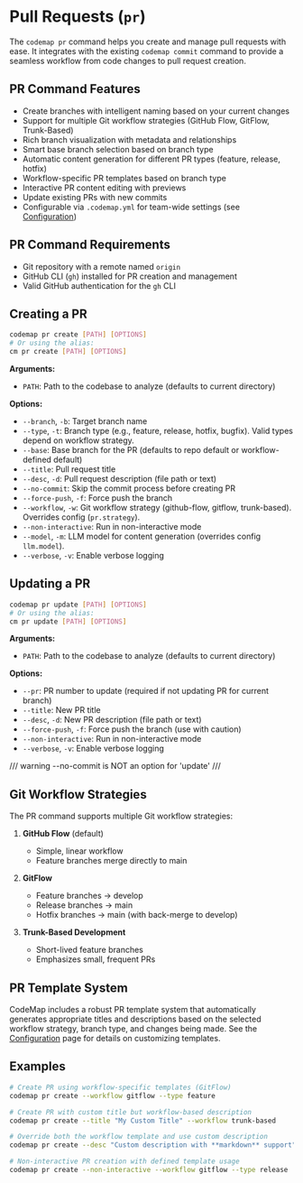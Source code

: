 # Pull Requests (`pr`)

The `codemap pr` command helps you create and manage pull requests with ease. It integrates with the existing `codemap commit` command to provide a seamless workflow from code changes to pull request creation.

## PR Command Features

- Create branches with intelligent naming based on your current changes
- Support for multiple Git workflow strategies (GitHub Flow, GitFlow, Trunk-Based)
- Rich branch visualization with metadata and relationships
- Smart base branch selection based on branch type
- Automatic content generation for different PR types (feature, release, hotfix)
- Workflow-specific PR templates based on branch type
- Interactive PR content editing with previews
- Update existing PRs with new commits
- Configurable via `.codemap.yml` for team-wide settings (see [Configuration](configuration.md))

## PR Command Requirements

- Git repository with a remote named `origin`
- GitHub CLI (`gh`) installed for PR creation and management
- Valid GitHub authentication for the `gh` CLI

## Creating a PR

```bash
codemap pr create [PATH] [OPTIONS]
# Or using the alias:
cm pr create [PATH] [OPTIONS]
```

**Arguments:**

- `PATH`: Path to the codebase to analyze (defaults to current directory)

**Options:**

- `--branch`, `-b`: Target branch name
- `--type`, `-t`: Branch type (e.g., feature, release, hotfix, bugfix). Valid types depend on workflow strategy.
- `--base`: Base branch for the PR (defaults to repo default or workflow-defined default)
- `--title`: Pull request title
- `--desc`, `-d`: Pull request description (file path or text)
- `--no-commit`: Skip the commit process before creating PR
- `--force-push`, `-f`: Force push the branch
- `--workflow`, `-w`: Git workflow strategy (github-flow, gitflow, trunk-based). Overrides config (`pr.strategy`).
- `--non-interactive`: Run in non-interactive mode
- `--model`, `-m`: LLM model for content generation (overrides config `llm.model`).
- `--verbose`, `-v`: Enable verbose logging

## Updating a PR

```bash
codemap pr update [PATH] [OPTIONS]
# Or using the alias:
cm pr update [PATH] [OPTIONS]
```

**Arguments:**

- `PATH`: Path to the codebase to analyze (defaults to current directory)

**Options:**

- `--pr`: PR number to update (required if not updating PR for current branch)
- `--title`: New PR title
- `--desc`, `-d`: New PR description (file path or text)
- `--force-push`, `-f`: Force push the branch (use with caution)
- `--non-interactive`: Run in non-interactive mode
- `--verbose`, `-v`: Enable verbose logging

/// warning
--no-commit is NOT an option for 'update'
///

## Git Workflow Strategies

The PR command supports multiple Git workflow strategies:

1. **GitHub Flow** (default)
   - Simple, linear workflow
   - Feature branches merge directly to main
   
2. **GitFlow**
   - Feature branches → develop
   - Release branches → main
   - Hotfix branches → main (with back-merge to develop)
   
3. **Trunk-Based Development**
   - Short-lived feature branches
   - Emphasizes small, frequent PRs

## PR Template System

CodeMap includes a robust PR template system that automatically generates appropriate titles and descriptions based on the selected workflow strategy, branch type, and changes being made. See the [Configuration](configuration.md) page for details on customizing templates.

## Examples

```bash
# Create PR using workflow-specific templates (GitFlow)
codemap pr create --workflow gitflow --type feature

# Create PR with custom title but workflow-based description
codemap pr create --title "My Custom Title" --workflow trunk-based

# Override both the workflow template and use custom description
codemap pr create --desc "Custom description with **markdown** support"

# Non-interactive PR creation with defined template usage
codemap pr create --non-interactive --workflow gitflow --type release
``` 